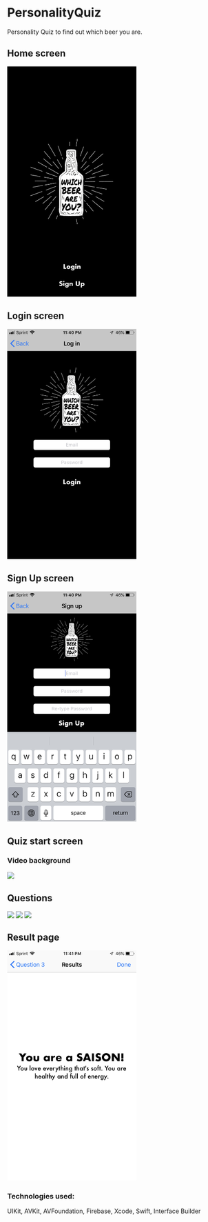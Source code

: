# PersonalityQuiz
Personality Quiz to find out which beer you are.

## Home screen
<p float="left">
  <img src="https://github.com/FabiolaSaga/PersonalityQuiz/blob/master/IMG_6240.PNG" width="300" />
  </p>

## Login screen
<p float="left">
  <img src="https://github.com/FabiolaSaga/PersonalityQuiz/blob/master/IMG_6242.PNG" width="300" />
  </p>

## Sign Up screen
<p float="left">
  <img src="https://github.com/FabiolaSaga/PersonalityQuiz/blob/master/IMG_6241.PNG" width="300" />
  </p>

## Quiz start screen
### Video background
<p float="left">
  <img src="https://github.com/FabiolaSaga/PersonalityQuiz/blob/master/videoBackground.gif" width="300" />
  </p>

## Questions 
<p float="left">
  <img src="https://github.com/FabiolaSaga/PersonalityQuiz-master/blob/master/Screen%20Shot%202019-03-03%20at%2010.40.41%20AM.png" width="280" />
  <img src="https://github.com/FabiolaSaga/PersonalityQuiz-master/blob/master/Screen%20Shot%202019-03-03%20at%2010.40.57%20AM.png" width="280" /> 
  <img src="https://github.com/FabiolaSaga/PersonalityQuiz-master/blob/master/Screen%20Shot%202019-03-03%20at%2010.41.10%20AM.png" width="280" />
</p>
 
## Result page
<p float="left">
  <img src="https://github.com/FabiolaSaga/PersonalityQuiz/blob/master/IMG_6247%202.PNG" width="300" />
  </p>

### Technologies used: 
UIKit, AVKit, AVFoundation, Firebase, Xcode, Swift, Interface Builder

